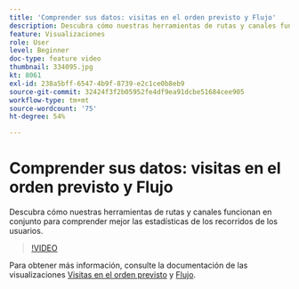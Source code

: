 ```yaml
---
title: 'Comprender sus datos: visitas en el orden previsto y Flujo'
description: Descubra cómo nuestras herramientas de rutas y canales funcionan en conjunto para comprender mejor las estadísticas de los recorridos de los usuarios.
feature: Visualizaciones
role: User
level: Beginner
doc-type: feature video
thumbnail: 334095.jpg
kt: 8061
exl-id: 238a5bff-6547-4b9f-8739-e2c1ce0b8eb9
source-git-commit: 32424f3f2b05952fe4df9ea91dcbe51684cee905
workflow-type: tm+mt
source-wordcount: '75'
ht-degree: 54%

---
```


# Comprender sus datos: visitas en el orden previsto y Flujo

Descubra cómo nuestras herramientas de rutas y canales funcionan en conjunto para comprender mejor las estadísticas de los recorridos de los usuarios.

>[!VIDEO](https://video.tv.adobe.com/v/334095/?quality=12&learn=on)

Para obtener más información, consulte la documentación de las visualizaciones [Visitas en el orden previsto](https://experienceleague.adobe.com/docs/analytics/analyze/analysis-workspace/visualizations/fallout/fallout-flow.html?lang=en) y [Flujo](https://experienceleague.adobe.com/docs/analytics/analyze/analysis-workspace/visualizations/flow/flow.html?lang=en).
